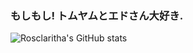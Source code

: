 ### もしもし! トムヤムとエドさん大好き.

![Rosclaritha's GitHub stats](https://github-readme-stats.vercel.app/api?username=rosclaritha&count_private=true&theme=tokyonight)

<!--
**rosclaritha/rosclaritha** is a ✨ _special_ ✨ repository because its `README.md` (this file) appears on your GitHub profile.

Here are some ideas to get you started:

- 🔭 I’m currently working on ...
- 🌱 I’m currently learning ...
- 👯 I’m looking to collaborate on ...
- 🤔 I’m looking for help with ...
- 💬 Ask me about ...
- 📫 How to reach me: ...
- 😄 Pronouns: ...
- ⚡ Fun fact: ...
-->
